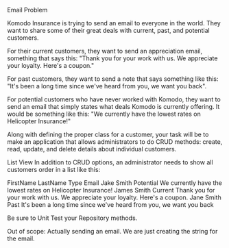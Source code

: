 
Email Problem

Komodo Insurance is trying to send an email to everyone in the world.
They want to share some of their great deals with current, past, and potential customers.  

For their current customers, they want to send an appreciation email, something that says this:
"Thank you for your work with us. We appreciate your loyalty. Here's a coupon."

For past customers, they want to send a note that says something like this:
"It's been a long time since we've heard from you, we want you back".

For potential customers who have never worked with Komodo, they want to send an email
that simply states what deals Komodo is currently offering. It would be something like this:
"We currently have the lowest rates on Helicopter Insurance!"

Along with defining the proper class for a customer, your task will be to make 
an application that allows administrators to do CRUD methods: create, read, update, and delete
details about individual customers. 

List View
In addition to CRUD options, an administrator needs to show all customers order in a list like this:

FirstName  LastName  Type        Email
Jake        Smith     Potential   We currently have the lowest rates on Helicopter Insurance!
James       Smith     Current     Thank you for your work with us. We appreciate your loyalty. Here's a coupon.
Jane        Smith     Past        It's been a long time since we've heard from you, we want you back

Be sure to Unit Test your Repository methods.

Out of scope: Actually sending an email. We are just creating the string for the email.